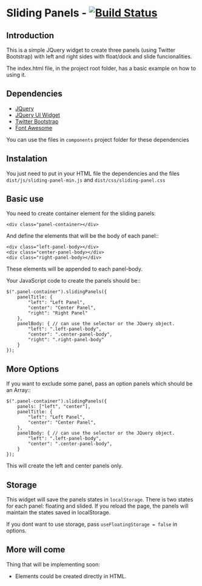 Sliding Panels - [![Build Status](https://travis-ci.org/Maethorin/sliding-panels.png?branch=master)](https://travis-ci.org/Maethorin/sliding-panels)
==============

Introduction
------------

This is a simple JQuery widget to create three panels (using Twitter Bootstrap) with left and right sides with float/dock and slide funcionalities.

The index.html file, in the project root folder, has a basic example on how to using it.

Dependencies
------------

* [JQuery](http://jquery.com/)
* [JQuery UI Widget](http://jqueryui.com/widget/)
* [Twitter Bootstrap](http://twitter.github.com/bootstrap/)
* [Font Awesome](http://fortawesome.github.com/Font-Awesome/)

You can use the files in `components` project folder for these dependencies

Instalation
-----------

You just need to put in your HTML file the dependencies and the files `dist/js/sliding-panel-min.js` and `dist/css/sliding-panel.css`

Basic use
---------

You need to create container element for the sliding panels:

    <div class="panel-container></div>

And define the elements that will be the body of each panel::

    <div class="left-panel-body></div>
    <div class="center-panel-body></div>
    <div class="right-panel-body></div>

These elements will be appended to each panel-body.

Your JavaScript code to create the panels should be::

    $(".panel-container").slidingPanels({
        panelTitle: {
            "left": "Left Panel",
            "center": "Center Panel",
            "right": "Right Panel"
        },
        panelBody: { // can use the selector or the JQuery object.
            "left": ".left-panel-body",
            "center": ".center-panel-body",
            "right": ".right-panel-body"
        }
    });

More Options
------------

If you want to exclude some panel, pass an option panels which should be an Array::

    $(".panel-container").slidingPanels({
        panels: ["left", "center"],
        panelTitle: {
            "left": "Left Panel",
            "center": "Center Panel",
        },
        panelBody: { // can use the selector or the JQuery object.
            "left": ".left-panel-body",
            "center": ".center-panel-body",
        }
    });

This will create the left and center panels only.

Storage
-------

This widget will save the panels states in `localStorage`. There is two states for each panel: floating and slided. If you reload the page, the panels will maintain the states saved in localStorage.

If you dont want to use storage, pass `useFloatingStorage = false` in options.

More will come
--------------

Thing that will be implementing soon:

* Elements could be created directly in HTML.